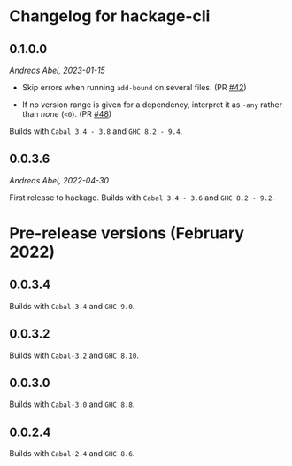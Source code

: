 # Changelog for hackage-cli

## 0.1.0.0

_Andreas Abel, 2023-01-15_

- Skip errors when running `add-bound` on several files.
  (PR [#42](https://github.com/hackage-trustees/hackage-cli/pull/42))

- If no version range is given for a dependency, interpret it as `-any` rather than _none_ (`<0`).
  (PR [#48](https://github.com/hackage-trustees/hackage-cli/pull/48))

Builds with `Cabal 3.4 - 3.8` and `GHC 8.2 - 9.4`.


## 0.0.3.6

_Andreas Abel, 2022-04-30_

First release to hackage.
Builds with `Cabal 3.4 - 3.6` and `GHC 8.2 - 9.2`.

# Pre-release versions (February 2022)

## 0.0.3.4

Builds with `Cabal-3.4` and `GHC 9.0`.

## 0.0.3.2

Builds with `Cabal-3.2` and `GHC 8.10`.

## 0.0.3.0

Builds with `Cabal-3.0` and `GHC 8.8`.

## 0.0.2.4

Builds with `Cabal-2.4` and `GHC 8.6`.
